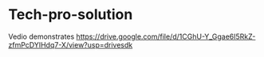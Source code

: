 # Tech-pro-solution
Vedio demonstrates https://drive.google.com/file/d/1CGhU-Y_Ggae6I5RkZ-zfmPcDYIHdq7-X/view?usp=drivesdk
